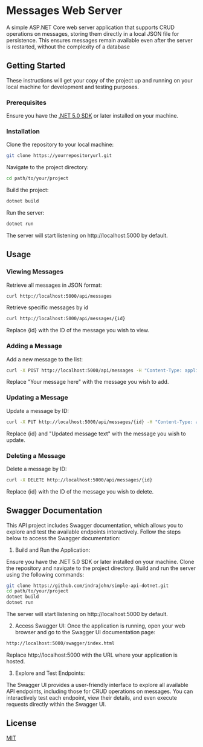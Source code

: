 # Messages Web Server



A simple ASP.NET Core web server application that supports CRUD operations on messages, storing them directly in a local JSON file for persistence. This ensures messages remain available even after the server is restarted, without the complexity of a database

## Getting Started

These instructions will get your copy of the project up and running on your local machine for development and testing purposes.

### Prerequisites

Ensure you have the [.NET 5.0 SDK](https://dotnet.microsoft.com/download/dotnet/5.0) or later installed on your machine.

### Installation

Clone the repository to your local machine:

```bash
git clone https://yourrepositoryurl.git
```
Navigate to the project directory:

```bash
cd path/to/your/project
```
Build the project:
```bash
dotnet build
```
Run the server:
```bash
dotnet run
```

The server will start listening on http://localhost:5000 by default.
## Usage
### Viewing Messages
Retrieve all messages in JSON format:
```bash
curl http://localhost:5000/api/messages
```
Retrieve specific messages by id
```bash
curl http://localhost:5000/api/messages/{id}
```
Replace {id} with the ID of the message you wish to view.

### Adding a Message
Add a new message to the list:
```bash
curl -X POST http://localhost:5000/api/messages -H "Content-Type: application/json" -d "{\"text\":\"Your message here\"}"
```
Replace "Your message here" with the message you wish to add.

### Updating a Message

Update a message by ID:

```bash
curl -X PUT http://localhost:5000/api/messages/{id} -H "Content-Type: application/json" -d "{\"text\":\"Updated message text\"}"
```
Replace {id} and "Updated message text" with the message you wish to update.

### Deleting a Message

Delete a message by ID:

```bash
curl -X DELETE http://localhost:5000/api/messages/{id}
```
Replace {id} with the ID of the message you wish to delete.


## Swagger Documentation

This API project includes Swagger documentation, which allows you to explore and test the available endpoints interactively. Follow the steps below to access the Swagger documentation:

1. Build and Run the Application:


Ensure you have the .NET 5.0 SDK or later installed on your machine. Clone the repository and navigate to the project directory. Build and run the server using the following commands:
```bash
git clone https://github.com/indrajohn/simple-api-dotnet.git
cd path/to/your/project
dotnet build
dotnet run
```

The server will start listening on http://localhost:5000 by default.

2. Access Swagger UI:
Once the application is running, open your web browser and go to the Swagger UI documentation page:
```bash
http://localhost:5000/swagger/index.html
```
Replace http://localhost:5000 with the URL where your application is hosted.

3. Explore and Test Endpoints:



The Swagger UI provides a user-friendly interface to explore all available API endpoints, including those for CRUD operations on messages. You can interactively test each endpoint, view their details, and even execute requests directly within the Swagger UI.

## License

[MIT](https://choosealicense.com/licenses/mit/)
